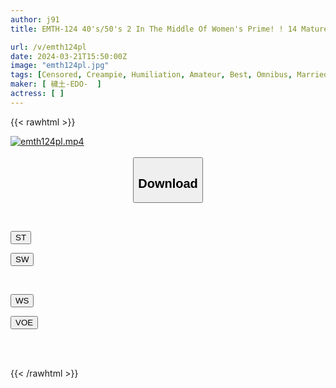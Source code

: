 ```yaml
---
author: j91
title: EMTH-124 40's/50's 2 In The Middle Of Women's Prime! ! 14 Mature Women In Heat

url: /v/emth124pl
date: 2024-03-21T15:50:00Z
image: "emth124pl.jpg"
tags: [Censored, Creampie, Humiliation, Amateur, Best, Omnibus, Married Woman, Affair, Nampa, 4HR+, Mature Woman, Impromptu Sex	]
maker: [ 穢土-EDO-  ]
actress: [ ]
---
```



{{< rawhtml >}}

<div class="video" data-videoid="ayKWvgQQXDsxK61">
    <a href="javascript:;">
        <img src="/v/emth124pl/emth124pl.jpg" width="WIDTH" height="HEIGHT" alt="emth124pl.mp4" loading="lazy">
    </a>
</div>

<script type="text/javascript" src="https://j91.asia/asset/on-demand-st.js"></script>

<br>
  <link rel="stylesheet" href="https://j91.asia/asset/bs5.css">
  
  <center>
  <button class="btn btn-primary" type="button" data-bs-toggle="collapse" data-bs-target=".multi-collapse" aria-expanded="false" aria-controls="multiCollapseExample1 multiCollapseExample2"><h2>Download</h2></button></center>
</p>
<div class="row">
  <div class="col">
    <div class="collapse multi-collapse" id="multiCollapseExample1">
      <div class="card card-body">
	      	      <br>
<div class="buttons">  
<p><a href="https://streamtape.to/v/ayKWvgQQXDsxK61" target="_blank"><button class="btn-hover color-3"><i class="fa fa-download"></i> ST</button></a></p>
<p><a href="https://asnwish.com/u9g28wvaauwi" target="_blank"><button class="btn-hover color-2"><i class="fa fa-download"></i> SW</button></a></p></div>
    </div>
  </div>
</div>
  <div class="col">
    <div class="collapse multi-collapse" id="multiCollapseExample2">
      <div class="card card-body">
	      <br>
<div class="buttons">
<p><a href="https://wolfstream.tv/odl98vad5irr"><button class="btn-hover color-9"><i class="fa fa-download"></i> WS</button></a></p>
<p><a href="https://voe.sx/lhkmtdxzlitv"><button class="btn-hover color-8"><i class="fa fa-download"></i> VOE</button></a></p></div>
<br><br>
      </div>
    </div>
  </div>
</div>

{{< /rawhtml >}}